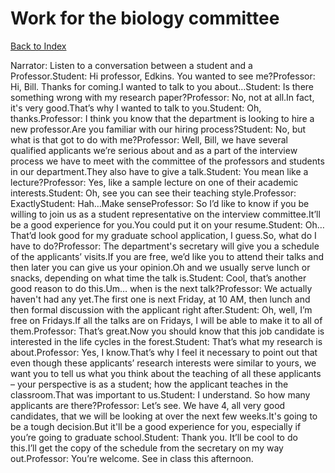 # Work for the biology committee
[Back to Index](https://github.com/windows10010/tpoExtractor/blob/master/README.md)

Narrator: Listen to a conversation between a student and a Professor.Student: Hi professor, Edkins. You wanted to see me?Professor: Hi, Bill. Thanks for coming.I wanted to talk to you about…Student: Is there something wrong with my research paper?Professor: No, not at all.In fact, it's very good.That’s why I wanted to talk to you.Student: Oh, thanks.Professor: I think you know that the department is looking to hire a new professor.Are you familiar with our hiring process?Student: No, but what is that got to do with me?Professor: Well, Bill, we have several qualified applicants we’re serious about and as a part of the interview process we have to meet with the committee of the professors and students in our department.They also have to give a talk.Student: You mean like a lecture?Professor: Yes, like a sample lecture on one of their academic interests.Student: Oh, see you can see their teaching style.Professor: ExactlyStudent: Hah…Make senseProfessor: So I’d like to know if you be willing to join us as a student representative on the interview committee.It’ll be a good experience for you.You could put it on your resume.Student: Oh… That’d look good for my graduate school application, I guess.So, what do I have to do?Professor: The department's secretary will give you a schedule of the applicants’ visits.If you are free, we’d like you to attend their talks and then later you can give us your opinion.Oh and we usually serve lunch or snacks, depending on what time the talk is.Student: Cool, that’s another good reason to do this.Um… when is the next talk?Professor: We actually haven't had any yet.The first one is next Friday, at 10 AM, then lunch and then formal discussion with the applicant right after.Student: Oh, well, I’m free on Fridays.If all the talks are on Fridays, I will be able to make it to all of them.Professor: That’s great.Now you should know that this job candidate is interested in the life cycles in the forest.Student: That’s what my research is about.Professor: Yes, I know.That’s why I feel it necessary to point out that even though these applicants’ research interests were similar to yours, we want you to tell us what you think about the teaching of all these applicants – your perspective is as a student; how the applicant teaches in the classroom.That was important to us.Student: I understand. So how many applicants are there?Professor: Let’s see. We have 4, all very good candidates, that we will be looking at over the next few weeks.It's going to be a tough decision.But it'll be a good experience for you, especially if you’re going to graduate school.Student: Thank you. It’ll be cool to do this.I’ll get the copy of the schedule from the secretary on my way out.Professor: You’re welcome. See in class this afternoon. 